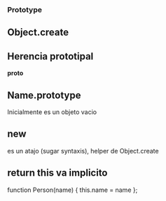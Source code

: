 ### Prototype

## Object.create

## Herencia prototipal

**proto**

## Name.prototype

Inicialmente es un objeto vacio

## new

es un atajo (sugar syntaxis), helper de Object.create

## return this va implicito

function Person(name) { this.name = name };
